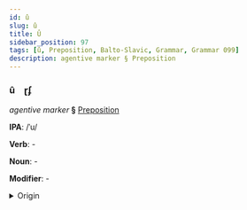 ```yaml
---
id: û
slug: û
title: Û
sidebar_position: 97
tags: [û, Preposition, Balto-Slavic, Grammar, Grammar 099]
description: agentive marker § Preposition
---
```


### û&emsp;<span kind="abugida">ɽʄ</span>

*agentive marker* **§** [Preposition](../../tags/Preposition)

**IPA**: /ˈu/

**Verb**: -

**Noun**: -

**Modifier**: -

<details>
    <summary>Origin</summary>
    Czech u /u/<br/>
    <em>Balto-Slavic Language Family</em>
</details>